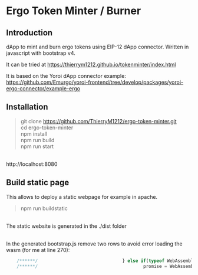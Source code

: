 # Ergo Token Minter / Burner

## Introduction

dApp to mint and burn ergo tokens using EIP-12 dApp connector.
Written in javascript with bootstrap v4.

It can be tried at https://thierrym1212.github.io/tokenminter/index.html

It is based on the Yoroi dApp connector example: https://github.com/Emurgo/yoroi-frontend/tree/develop/packages/yoroi-ergo-connector/example-ergo

## Installation

> git clone https://github.com/ThierryM1212/ergo-token-minter.git<br/>
> cd ergo-token-minter <br/>
> npm install <br/>
> npm run build <br/>
> npm run start <br/>
<br/>
http://localhost:8080

## Build static page

This allows to deploy a static webpage for example in apache.

> npm run buildstatic

<br/>The static website is generated in the ./dist folder

<br/>In the generated bootstrap.js remove two rows to avoid error loading the wasm (for me at line 270):
```javascript
    /******/                                } else if(typeof WebAssembly.instantiateStreaming === 'function') {
    /******/                                        promise = WebAssembly.instantiateStreaming(req, importObject);
```
